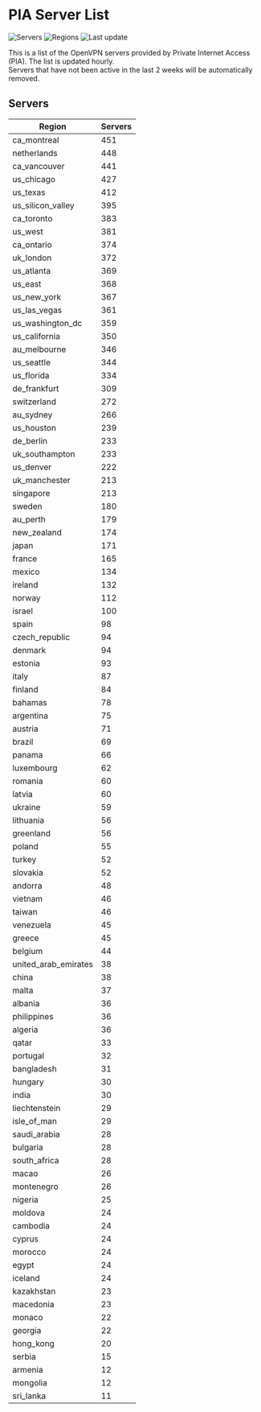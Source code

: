 # PIA Server List

![Servers](https://img.shields.io/badge/servers-13,424-blue)
![Regions](https://img.shields.io/badge/regions-97-blue)
![Last update](https://img.shields.io/badge/last_updated-Tue_Apr_30_11:02:24_UTC_2024-blue)

This is a list of the OpenVPN servers provided by Private Internet Access (PIA). The list is updated hourly. </br>
Servers that have not been active in the last 2 weeks will be automatically removed.

## Servers
| Region               | Servers |
|----------------------|---------|
| ca_montreal | 451 |
| netherlands | 448 |
| ca_vancouver | 441 |
| us_chicago | 427 |
| us_texas | 412 |
| us_silicon_valley | 395 |
| ca_toronto | 383 |
| us_west | 381 |
| ca_ontario | 374 |
| uk_london | 372 |
| us_atlanta | 369 |
| us_east | 368 |
| us_new_york | 367 |
| us_las_vegas | 361 |
| us_washington_dc | 359 |
| us_california | 350 |
| au_melbourne | 346 |
| us_seattle | 344 |
| us_florida | 334 |
| de_frankfurt | 309 |
| switzerland | 272 |
| au_sydney | 266 |
| us_houston | 239 |
| de_berlin | 233 |
| uk_southampton | 233 |
| us_denver | 222 |
| uk_manchester | 213 |
| singapore | 213 |
| sweden | 180 |
| au_perth | 179 |
| new_zealand | 174 |
| japan | 171 |
| france | 165 |
| mexico | 134 |
| ireland | 132 |
| norway | 112 |
| israel | 100 |
| spain | 98 |
| czech_republic | 94 |
| denmark | 94 |
| estonia | 93 |
| italy | 87 |
| finland | 84 |
| bahamas | 78 |
| argentina | 75 |
| austria | 71 |
| brazil | 69 |
| panama | 66 |
| luxembourg | 62 |
| romania | 60 |
| latvia | 60 |
| ukraine | 59 |
| lithuania | 56 |
| greenland | 56 |
| poland | 55 |
| turkey | 52 |
| slovakia | 52 |
| andorra | 48 |
| vietnam | 46 |
| taiwan | 46 |
| venezuela | 45 |
| greece | 45 |
| belgium | 44 |
| united_arab_emirates | 38 |
| china | 38 |
| malta | 37 |
| albania | 36 |
| philippines | 36 |
| algeria | 36 |
| qatar | 33 |
| portugal | 32 |
| bangladesh | 31 |
| hungary | 30 |
| india | 30 |
| liechtenstein | 29 |
| isle_of_man | 29 |
| saudi_arabia | 28 |
| bulgaria | 28 |
| south_africa | 28 |
| macao | 26 |
| montenegro | 26 |
| nigeria | 25 |
| moldova | 24 |
| cambodia | 24 |
| cyprus | 24 |
| morocco | 24 |
| egypt | 24 |
| iceland | 24 |
| kazakhstan | 23 |
| macedonia | 23 |
| monaco | 22 |
| georgia | 22 |
| hong_kong | 20 |
| serbia | 15 |
| armenia | 12 |
| mongolia | 12 |
| sri_lanka | 11 |